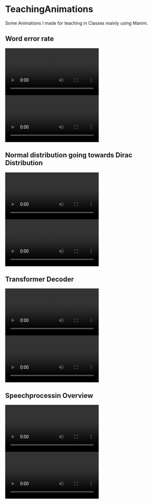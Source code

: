 # TeachingAnimations
Some Animations I made for teaching in Classes mainly using Manim.

## Word error rate
![WordErrorRate](https://github.com/kayr7/TeachingAnimations/raw/main/word_error_rate/media/videos/wer/512p15/WERComputation.mp4)
<video src="https://github.com/kayr7/TeachingAnimations/raw/main/word_error_rate/media/videos/wer/512p15/WERComputation.mp4"/>


## Normal distribution going towards Dirac Distribution
![NormalToDirac](https://github.com/kayr7/TeachingAnimations/raw/main/normal_to_dirac/media/videos/normal_to_dirac/480p15/DiracDistribution.mp4)
<video src="https://github.com/kayr7/TeachingAnimations/raw/main/normal_to_dirac/media/videos/normal_to_dirac/480p15/DiracDistribution.mp4"/>


## Transformer Decoder
![Transformer](https://github.com/kayr7/TeachingAnimations/raw/main/transformer_decoder/media/videos/TransformerDecoder/512p15/Decoder.mp4)
<video src="https://github.com/kayr7/TeachingAnimations/raw/main/transformer_decoder/media/videos/TransformerDecoder/512p15/Decoder.mp4"/>


## Speechprocessin Overview
![Speechprocessing](https://github.com/kayr7/TeachingAnimations/raw/main/speechprocessing_overview/media/videos/speechprocessing_overview/480p15/SpeechProcessing.mp4)
<video src="https://github.com/kayr7/TeachingAnimations/raw/main/speechprocessing_overview/media/videos/speechprocessing_overview/480p15/SpeechProcessing.mp4"/>
